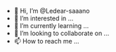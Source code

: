 - 👋 Hi, I’m @Ledear-saaano
- 👀 I’m interested in ...
- 🌱 I’m currently learning ...
- 💞️ I’m looking to collaborate on ...
- 📫 How to reach me ...

<!---
Ledear-saaano/Ledear-saaano is a ✨ special ✨ repository because its `README.md` (this file) appears on your GitHub profile.
You can click the Preview link to take a look at your changes.
--->
